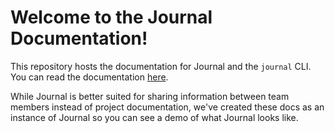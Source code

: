 # Welcome to the Journal Documentation!

This repository hosts the documentation for Journal and the `journal` CLI. You can read the documentation [here](https://duo-labs.github.io/journal/).

While Journal is better suited for sharing information between team members instead of project documentation, we've created these docs as an instance of Journal so you can see a demo of what Journal looks like.